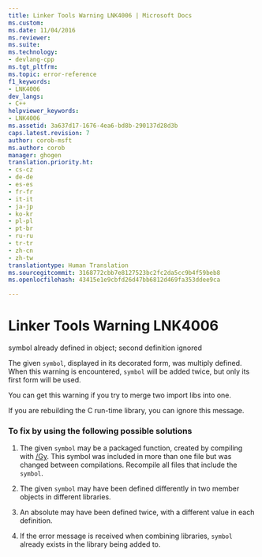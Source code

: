 ```yaml
---
title: Linker Tools Warning LNK4006 | Microsoft Docs
ms.custom: 
ms.date: 11/04/2016
ms.reviewer: 
ms.suite: 
ms.technology:
- devlang-cpp
ms.tgt_pltfrm: 
ms.topic: error-reference
f1_keywords:
- LNK4006
dev_langs:
- C++
helpviewer_keywords:
- LNK4006
ms.assetid: 3a637d17-1676-4ea6-bd8b-290137d28d3b
caps.latest.revision: 7
author: corob-msft
ms.author: corob
manager: ghogen
translation.priority.ht:
- cs-cz
- de-de
- es-es
- fr-fr
- it-it
- ja-jp
- ko-kr
- pl-pl
- pt-br
- ru-ru
- tr-tr
- zh-cn
- zh-tw
translationtype: Human Translation
ms.sourcegitcommit: 3168772cbb7e8127523bc2fc2da5cc9b4f59beb8
ms.openlocfilehash: 43415e1e9cbfd26d47bb6812d469fa353ddee9ca

---
```

# Linker Tools Warning LNK4006
symbol already defined in object; second definition ignored  
  
 The given `symbol`, displayed in its decorated form, was multiply defined. When this warning is encountered, `symbol` will be added twice, but only its first form will be used.  
  
 You can get this warning if you try to merge two import libs into one.  
  
 If you are rebuilding the C run-time library, you can ignore this message.  
  
### To fix by using the following possible solutions  
  
1.  The given `symbol` may be a packaged function, created by compiling with [/Gy](../../build/reference/gy-enable-function-level-linking.md). This symbol was included in more than one file but was changed between compilations. Recompile all files that include the `symbol`.  
  
2.  The given `symbol` may have been defined differently in two member objects in different libraries.  
  
3.  An absolute may have been defined twice, with a different value in each definition.  
  
4.  If the error message is received when combining libraries, `symbol` already exists in the library being added to.


<!--HONumber=Jan17_HO1-->


